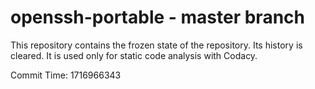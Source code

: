 # openssh-portable - master branch

This repository contains the frozen state of the repository.
Its history is cleared. It is used only for static code
analysis with Codacy.

Commit Time: 1716966343